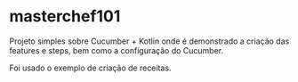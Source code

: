 # masterchef101

Projeto simples sobre Cucumber + Kotlin onde é demonstrado a criação das features e steps, bem como a configuração
do Cucumber.

Foi usado o exemplo de criação de receitas.